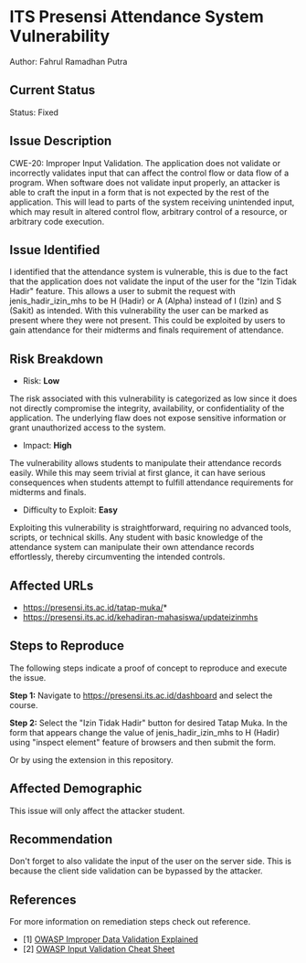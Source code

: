 # ITS Presensi Attendance System Vulnerability

Author: Fahrul Ramadhan Putra
## Current Status

Status: Fixed

## Issue Description
CWE-20: Improper Input Validation. The application does not validate or incorrectly validates input that can affect the control flow or data flow of a program. When software does not validate input properly, an attacker is able to craft the input in a form that is not expected by the rest of the application. This will lead to parts of the system receiving unintended input, which may result in altered control flow, arbitrary control of a resource, or arbitrary code execution.

## Issue Identified
I identified that the attendance system is vulnerable, this is due to the fact that the application does not validate the input of the user for the "Izin Tidak Hadir" feature. This allows a user to submit the request with jenis_hadir_izin_mhs to be H (Hadir) or A (Alpha) instead of I (Izin) and S (Sakit) as intended. With this vulnerability the user can be marked as present where they were not present. This could be exploited by users to gain attendance for their midterms and finals requirement of attendance.

## Risk Breakdown
- Risk: **Low**

The risk associated with this vulnerability is categorized as low since it does not directly compromise the integrity, availability, or confidentiality of the application. The underlying flaw does not expose sensitive information or grant unauthorized access to the system.

- Impact: **High**

The vulnerability allows students to manipulate their attendance records easily. While this may seem trivial at first glance, it can have serious consequences when students attempt to fulfill attendance requirements for midterms and finals.

- Difficulty to Exploit: **Easy**

Exploiting this vulnerability is straightforward, requiring no advanced tools, scripts, or technical skills. Any student with basic knowledge of the attendance system can manipulate their own attendance records effortlessly, thereby circumventing the intended controls.

## Affected URLs
 - https://presensi.its.ac.id/tatap-muka/*
 - https://presensi.its.ac.id/kehadiran-mahasiswa/updateizinmhs

## Steps to Reproduce
The following steps indicate a proof of concept to reproduce and execute the issue.

**Step 1:**
Navigate to https://presensi.its.ac.id/dashboard and select the course.

**Step 2:**
Select the "Izin Tidak Hadir" button for desired Tatap Muka. In the form that appears change the value of jenis_hadir_izin_mhs to H (Hadir) using "inspect element" feature of browsers and then submit the form.

Or by using the extension in this repository.

## Affected Demographic
This issue will only affect the attacker student.

## Recommendation
Don't forget to also validate the input of the user on the server side. This is because the client side validation can be bypassed by the attacker.

## References
For more information on remediation steps check out reference.

 - [1] [OWASP Improper Data Validation Explained](https://owasp.org/www-community/vulnerabilities/Improper_Data_Validation)
 - [2] [OWASP Input Validation Cheat Sheet](https://cheatsheetseries.owasp.org/cheatsheets/Input_Validation_Cheat_Sheet.html)
